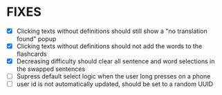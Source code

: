 # FIXES

- [x] Clicking texts without definitions should still show a "no translation found" popup
- [x] Clicking texts without definitions should not add the words to the flashcards
- [x] Decreasing difficulty should clear all sentence and word selections in the swapped sentences
- [ ] Supress default select logic when the user long presses on a phone
- [ ] user id is not automatically updated, should be set to a random UUID
